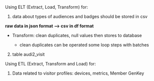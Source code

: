 Using ELT (Extract, Load, Transform) for:

1. data about types of audiences and badges should be stored in csv

**raw data in json format --> csv in df format**

- Transform: clean duplicates, null values then stores to database
  
  - clean duplicates can be operated some loop steps with batches

2. table audi2_visit 

Using ETL (Extract, Transform and Load) for:

1. Data related to visitor profiles: devices, metrics, Member GenKey
